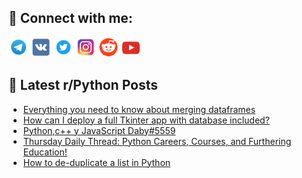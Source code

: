 ## 🔎 Connect with me:
[<img src="https://github.com/bullbesh/bullbesh/blob/main/images/Telegram.png" width="32" height="32" />](https://t.me/bullbesh)
[<img src="https://github.com/bullbesh/bullbesh/blob/main/images/VK.png" width="32" height="32" />](https://vk.com/bullbesh)
[<img src="https://github.com/bullbesh/bullbesh/blob/main/images/Twitter.png" width="32" height="32" />](https://twitter.com/bullbesh1)
[<img src="https://github.com/bullbesh/bullbesh/blob/main/images/Instagram.png" width="32" height="32" />](https://www.instagram.com/bullbesh)
[<img src="https://github.com/bullbesh/bullbesh/blob/main/images/Reddit.png" width="32" height="32" />](https://www.reddit.com/user/bullbesh)
[<img src="https://github.com/bullbesh/bullbesh/blob/main/images/YouTube.png" width="32" height="32" />](https://www.youtube.com/channel/UCtfjRs6uzgq5mfm8S06WTcg)

## 📕 Latest r/Python Posts
<!-- BLOG-POST-LIST:START -->
- [Everything you need to know about merging dataframes](https://www.reddit.com/r/Python/comments/11mh5sw/everything_you_need_to_know_about_merging/)
- [How can I deploy a full Tkinter app with database included?](https://www.reddit.com/r/Python/comments/11mfk3l/how_can_i_deploy_a_full_tkinter_app_with_database/)
- [Python,c++ y JavaScript Daby#5559](https://www.reddit.com/r/Python/comments/11mdoep/pythonc_y_javascript_daby5559/)
- [Thursday Daily Thread: Python Careers, Courses, and Furthering Education!](https://www.reddit.com/r/Python/comments/11mcnzg/thursday_daily_thread_python_careers_courses_and/)
- [How to de-duplicate a list in Python](https://www.reddit.com/r/Python/comments/11m8vve/how_to_deduplicate_a_list_in_python/)
<!-- BLOG-POST-LIST:END -->
